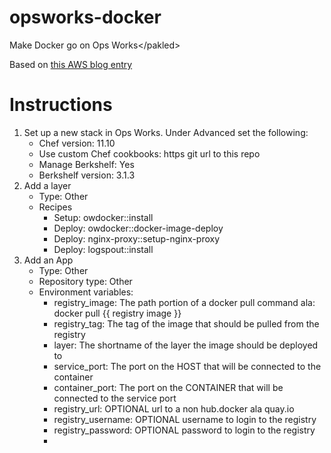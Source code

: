 opsworks-docker
===============

Make Docker go on Ops Works&lt;/pakled>

Based on [this AWS blog entry](http://blogs.aws.amazon.com/application-management/post/Tx2FPK7NJS5AQC5/Running-Docker-on-AWS-OpsWorks)

Instructions
================
1. Set up a new stack in Ops Works. Under Advanced set the following:
    * Chef version: 11.10
    * Use custom Chef cookbooks: https git url to this repo
    * Manage Berkshelf: Yes
    * Berkshelf version: 3.1.3
2. Add a layer
    * Type: Other
    * Recipes
        * Setup: owdocker::install
        * Deploy: owdocker::docker-image-deploy
        * Deploy: nginx-proxy::setup-nginx-proxy
        * Deploy: logspout::install
3. Add an App
    * Type: Other
    * Repository type: Other
    * Environment variables:
        * registry_image: The path portion of a docker pull command ala: docker pull {{ registry image }}
        * registry_tag: The tag of the image that should be pulled from the registry
        * layer: The shortname of the layer the image should be deployed to
        * service_port: The port on the HOST that will be connected to the container
        * container_port: The port on the CONTAINER that will be connected to the service port
        * registry_url: OPTIONAL url to a non hub.docker ala quay.io
        * registry_username: OPTIONAL username to login to the registry
        * registry_password: OPTIONAL password to login to the registry
        * 
